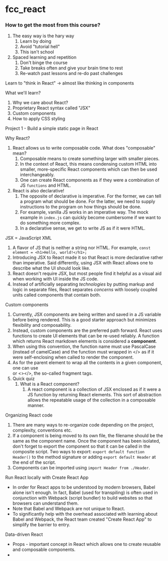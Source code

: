 # fcc_react
### How to get the most from this course?
1. The easy way is the hary way
   1. Learn by doing
   2. Avoid "tutorial hell"
   3. This isn't school
2. Spaced learning and repetition
   1. Don't binge the course
   2. Take breaks often and give your brain time to rest
   3. Re-watch past lessons and re-do past challenges

Learn to "think in React" -> almost like thinking in components

What we'll learn?
1. Why we care about React?
2. Proprietary React syntax called "JSX"
3. Custom components
4. How to apply CSS styling

Project 1 - Build a simple static page in React

Why React?
1. React allows us to write composable code. What does "composable" mean?
   1. Composable means to create something larger with smaller pieces.
   2. In the context of React, this means condensing custom HTML into smaller, more-specific React components which can then be used interchangeably.
   3. One can create React components as if they were a combination of JS `functions` and HTML.
2. React is also declarative!
   1. The opposite of declarative is imperative. For the former, we can tell a program what should be done. For the latter, we need to supply instructions to the program on how things should be done.
   2. For example, vanilla JS works in an imperative way. The mock example in `index.js` can quickly become cumbersome if we want to do something more complex.
   3. In a declarative sense, we get to write JS as if it were HTML.

JSX = JavaScript XML
1. A flavor of JS that is neither a string nor HTML. For example, `const element = <h1>Hello, world!</h1>;`
2. Introducing JSX to React made it so that React is more declarative rather than imperative. Said differently, using JSX with React allows one to describe what the UI should look like.
3. React doesn't require JSX, but most people find it helpful as a visual aid when working with UI inside the JS code.
4. Instead of artificially separating *technologies* by putting markup and logic in separate files, React separates *concerns* with loosely coupled units called components that contain both.

Custom components
1. Currently, JSX components are being written and saved in a JS variable before being rendered. This is a good starter approach but minimizes flexibility and composability.
2. Instead, custom components are the preferred path forward. React uses functions to create UI elements that can be re-used reliably. A function which returns React markdown elements is considered a **component**.
3. When using this convention, the function name must use PascalCase (instead of camelCase) and the function must wrapped in </> as if it were self-enclosing when called to render the component.
4. As for the parent element to wrap all the contents in a given component, one can use <div></div> or <></>, the so-called fragment tags.
5. Quick quiz
   1. What is a React component?
      1. A react component is a collection of JSX enclosed as if it were a JS function by returning React elements. This sort of abstraction allows the repeatable usage of the collection in a composable manner.

Organizing React code
1. There are many ways to re-organize code depending on the project, complexity, conventions etc.
2. If a component is being moved to its own file, the filename should be the same as the component name. Once the component has been isolated, don't forget to export the component so that it can be called in the composite script. Two ways to export: `export default function Header()` to the method signature or adding `export default Header` at the end of the script.
3. Components can be imported using `import Header from ./Header`.

Run React locally with Create React App
- In order for React apps to be understood by modern browsers, Babel alone isn't enough. In fact, Babel (used for transpiling) is often used in conjunction with Webpack (script bundler) to build websites so that browsers can understand them.
- Note that Babel and Webpack are not unique to React.
- To significantly help with the overhead associated with learning about Babel and Webpack, the React team created "Create React App" to simplify the barrier to entry.

Data-driven React
- Props - important concept in React which allows one to create reusable and composable components.
- 